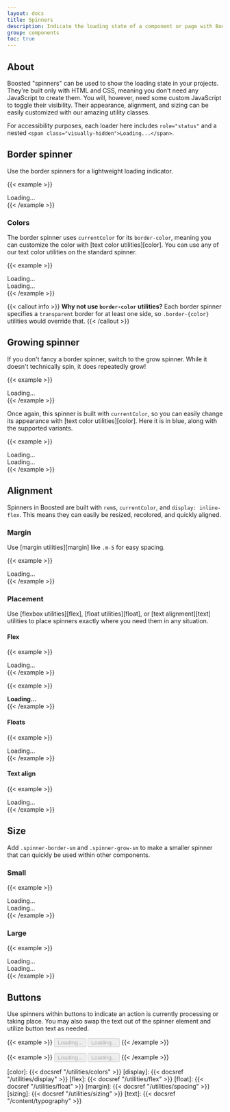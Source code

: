 ```yaml
---
layout: docs
title: Spinners
description: Indicate the loading state of a component or page with Boosted spinners, built entirely with HTML, CSS, and no JavaScript.
group: components
toc: true
---
```


## About

Boosted "spinners" can be used to show the loading state in your projects. They're built only with HTML and CSS, meaning you don't need any JavaScript to create them. You will, however, need some custom JavaScript to toggle their visibility. Their appearance, alignment, and sizing can be easily customized with our amazing utility classes.

For accessibility purposes, each loader here includes `role="status"` and a nested `<span class="visually-hidden">Loading...</span>`.

## Border spinner

Use the border spinners for a lightweight loading indicator.

{{< example >}}
<div class="spinner-border" role="status">
  <span class="visually-hidden">Loading...</span>
</div>
{{< /example >}}

### Colors

The border spinner uses `currentColor` for its `border-color`, meaning you can customize the color with [text color utilities][color]. You can use any of our text color utilities on the standard spinner.

<!-- Boosted mod -->
{{< example >}}
<div class="spinner-border text-primary" role="status">
  <span class="visually-hidden">Loading...</span>
</div>
<div class="spinner-border text-secondary" role="status">
  <span class="visually-hidden">Loading...</span>
</div>
{{< /example >}}
<!-- End mod -->

{{< callout info >}}
**Why not use `border-color` utilities?** Each border spinner specifies a `transparent` border for at least one side, so `.border-{color}` utilities would override that.
{{< /callout >}}

## Growing spinner

If you don't fancy a border spinner, switch to the grow spinner. While it doesn't technically spin, it does repeatedly grow!

{{< example >}}
<div class="spinner-grow" role="status">
  <span class="visually-hidden">Loading...</span>
</div>
{{< /example >}}

Once again, this spinner is built with `currentColor`, so you can easily change its appearance with [text color utilities][color]. Here it is in blue, along with the supported variants.

<!-- Boosted mod -->
{{< example >}}
<div class="spinner-grow text-primary" role="status">
  <span class="visually-hidden">Loading...</span>
</div>
<div class="spinner-grow text-secondary" role="status">
  <span class="visually-hidden">Loading...</span>
</div>
{{< /example >}}
<!-- End mod -->

## Alignment

Spinners in Boosted are built with `rem`s, `currentColor`, and `display: inline-flex`. This means they can easily be resized, recolored, and quickly aligned.

### Margin

Use [margin utilities][margin] like `.m-5` for easy spacing.

{{< example >}}
<div class="spinner-border m-5" role="status">
  <span class="visually-hidden">Loading...</span>
</div>
{{< /example >}}

### Placement

Use [flexbox utilities][flex], [float utilities][float], or [text alignment][text] utilities to place spinners exactly where you need them in any situation.

#### Flex

{{< example >}}
<div class="d-flex justify-content-center">
  <div class="spinner-border" role="status">
    <span class="visually-hidden">Loading...</span>
  </div>
</div>
{{< /example >}}

{{< example >}}
<div class="d-flex align-items-center">
  <strong>Loading...</strong>
  <div class="spinner-border ml-auto" role="status" aria-hidden="true"></div>
</div>
{{< /example >}}

#### Floats

{{< example >}}
<div class="clearfix">
  <div class="spinner-border float-right" role="status">
    <span class="visually-hidden">Loading...</span>
  </div>
</div>
{{< /example >}}

#### Text align

{{< example >}}
<div class="text-center">
  <div class="spinner-border" role="status">
    <span class="visually-hidden">Loading...</span>
  </div>
</div>
{{< /example >}}

## Size

Add `.spinner-border-sm` and `.spinner-grow-sm` to make a smaller spinner that can quickly be used within other components.

<!-- Boosted mod: -sm & -lg -->

### Small

{{< example >}}
<div class="spinner-border spinner-border-sm" role="status">
  <span class="visually-hidden">Loading...</span>
</div>
<div class="spinner-grow spinner-grow-sm" role="status">
  <span class="visually-hidden">Loading...</span>
</div>
{{< /example >}}

### Large

{{< example >}}
<div class="spinner-border spinner-border-lg" role="status">
  <span class="visually-hidden">Loading...</span>
</div>
<div class="spinner-grow spinner-grow-lg" role="status">
  <span class="visually-hidden">Loading...</span>
</div>
{{< /example >}}

<!-- End mod -->

## Buttons

Use spinners within buttons to indicate an action is currently processing or taking place. You may also swap the text out of the spinner element and utilize button text as needed.

{{< example >}}
<button class="btn btn-primary" type="button" disabled>
  <span class="spinner-border spinner-border-sm" role="status" aria-hidden="true"></span>
  <span class="visually-hidden">Loading...</span>
</button>
<button class="btn btn-primary" type="button" disabled>
  <span class="spinner-border spinner-border-sm" role="status" aria-hidden="true"></span>
  Loading...
</button>
{{< /example >}}

{{< example >}}
<button class="btn btn-primary" type="button" disabled>
  <span class="spinner-grow spinner-grow-sm" role="status" aria-hidden="true"></span>
  <span class="visually-hidden">Loading...</span>
</button>
<button class="btn btn-primary" type="button" disabled>
  <span class="spinner-grow spinner-grow-sm" role="status" aria-hidden="true"></span>
  Loading...
</button>
{{< /example >}}


[color]:   {{< docsref "/utilities/colors" >}}
[display]: {{< docsref "/utilities/display" >}}
[flex]:    {{< docsref "/utilities/flex" >}}
[float]:   {{< docsref "/utilities/float" >}}
[margin]:  {{< docsref "/utilities/spacing" >}}
[sizing]:  {{< docsref "/utilities/sizing" >}}
[text]:    {{< docsref "/content/typography" >}}
